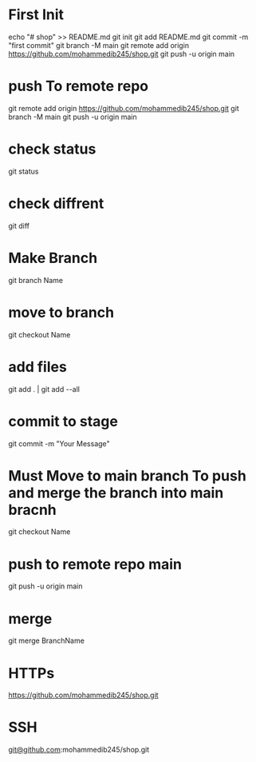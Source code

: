 
# First Init
echo "# shop" >> README.md
git init
git add README.md
git commit -m "first commit"
git branch -M main
git remote add origin https://github.com/mohammedib245/shop.git
git push -u origin main



# push To remote repo
git remote add origin https://github.com/mohammedib245/shop.git
git branch -M main
git push -u origin main

# check status 
git status
# check diffrent
 git diff
# Make Branch
git branch Name

# move to branch
git checkout Name

# add files 
git add .  | git add --all

# commit to stage 
git commit -m "Your Message"

# Must Move to main branch To push and merge the branch into main bracnh
git checkout Name 

# push to remote repo  main
git push -u origin main 

# merge 
git merge BranchName



# HTTPs
https://github.com/mohammedib245/shop.git
# SSH
git@github.com:mohammedib245/shop.git